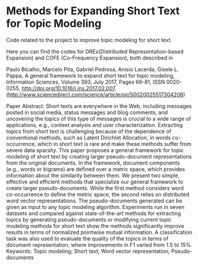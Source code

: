 # Methods for Expanding Short Text for Topic Modeling

Code related to the project to improve topic modeling for short text.

Here you can find the codes for DREx(Distributed Representation-based Expansion) and COFE (Co-Frequency Expansion), both described in 

Paulo Bicalho, Marcelo Pita, Gabriel Pedrosa, Anisio Lacerda, Gisele L. Pappa, A general framework to expand short text for topic modeling, Information Sciences, Volume 393, July 2017, Pages 66-81, ISSN 0020-0255, http://doi.org/10.1016/j.ins.2017.02.007.
(http://www.sciencedirect.com/science/article/pii/S0020025517304206)

Paper Abstract: 
Short texts are everywhere in the Web, including messages posted in social media, status messages and blog comments, and uncovering the topics of this type of messages is crucial to a wide range of applications, e.g., context analysis and user characterization. Extracting topics from short text is challenging because of the dependence of conventional methods, such as Latent Dirichlet Allocation, in words co-occurrence, which in short text is rare and make these methods suffer from severe data sparsity. This paper proposes a general framework for topic modeling of short text by creating larger pseudo-document representations from the original documents. In the framework, document components (e.g., words or bigrams) are defined over a metric space, which provides information about the similarity between them. We present two simple, effective and efficient methods that specialize our general framework to create larger pseudo-documents. While the first method considers word co-occurrence to define the metric space, the second relies on distributed word vector representations. The pseudo-documents generated can be given as input to any topic modeling algorithm. Experiments run in seven datasets and compared against state-of-the-art methods for extracting topics by generating pseudo-documents or modifying current topic modeling methods for short text show the methods significantly improve results in terms of normalized pointwise mutual information. A classification task was also used to evaluate the quality of the topics in terms of document representation, where improvements in F1 varied from 1.5 to 15%.
Keywords: Topic modeling; Short text; Word vector representation; Pseudo-documents


